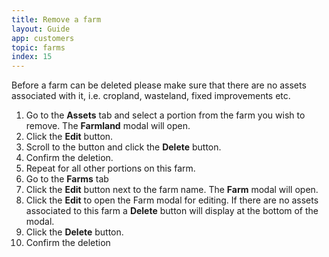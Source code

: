 ```yaml
---
title: Remove a farm
layout: Guide
app: customers
topic: farms
index: 15
---
```


Before a farm can be deleted please make sure that there are no assets associated with it, i.e. cropland, wasteland, fixed improvements etc.

1. Go to the **Assets** tab and select a portion from the farm you wish to remove. The **Farmland** modal will open.
2. Click the **Edit** button.
3. Scroll to the button and click the **Delete** button.
4. Confirm the deletion. 
5. Repeat for all other portions on this farm.
6. Go to the **Farms** tab 
7. Click the **Edit** button next to the farm name. The **Farm** modal will open.
8. Click the **Edit** to open the Farm modal for editing. If there are no assets associated to this farm a **Delete** button will display at the bottom of the modal.
9. Click the **Delete** button.
10. Confirm the deletion
